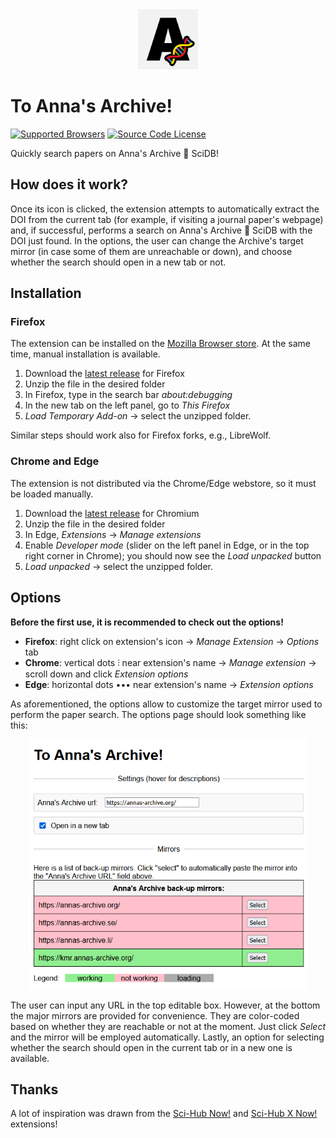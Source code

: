 <div align="center">
  <img src="https://raw.githubusercontent.com/FilippoAiraldi/to-annas-archive/master/icons/128x128.png" alt="to-annas-archive-logo" height="96">
</div>

# To Anna's Archive!

[![Supported Browsers](https://img.shields.io/badge/supported%20browsers-firefox%20|%20chrome%20|%20edge-informational?style=for-the-badge)](https://github.com/FilippoAiraldi/to-annas-archive/releases/latest)
[![Source Code License](https://img.shields.io/badge/license-MIT-blueviolet?style=for-the-badge)](https://github.com/FilippoAiraldi/to-annas-archive/blob/master/LICENSE)

Quickly search papers on Anna's Archive 🧬 SciDB!

## How does it work?

Once its icon is clicked, the extension attempts to automatically extract the DOI from the current tab (for example, if visiting a journal paper's webpage) and, if successful, performs a search on Anna's Archive 🧬 SciDB with the DOI just found. In the options, the user can change the Archive's target mirror (in case some of them are unreachable or down), and choose whether the search should open in a new tab or not.

## Installation

### Firefox

The extension can be installed on the [Mozilla Browser store](https://addons.mozilla.org/en-US/firefox/addon/to-anna-s-archive/). At the same time, manual installation is available.

1. Download the [latest release](https://github.com/FilippoAiraldi/to-annas-archive/releases/latest) for Firefox
1. Unzip the file in the desired folder
1. In Firefox, type in the search bar _about:debugging_
1. In the new tab on the left panel, go to _This Firefox_
1. _Load Temporary Add-on_ -> select the unzipped folder.

Similar steps should work also for Firefox forks, e.g., LibreWolf.

### Chrome and Edge

The extension is not distributed via the Chrome/Edge webstore, so it must be loaded manually.

1. Download the [latest release](https://github.com/FilippoAiraldi/to-annas-archive/releases/latest) for Chromium
1. Unzip the file in the desired folder
1. In Edge, _Extensions_ -> _Manage extensions_
1. Enable _Developer mode_ (slider on the left panel in Edge, or in the top right corner in Chrome); you should now see the _Load unpacked_ button
1. _Load unpacked_ -> select the unzipped folder.

## Options

**Before the first use, it is recommended to check out the options!**

- **Firefox**: right click on extension's icon -> _Manage Extension_ -> _Options_ tab
- **Chrome**: vertical dots ⫶ near extension's name -> _Manage extension_ -> scroll down and click _Extension options_
- **Edge**: horizontal dots ••• near extension's name ->  _Extension options_

As aforementioned, the options allow to customize the target mirror used to perform the paper search. The options page should look something like this:

<div align="center">
  <img src="https://raw.githubusercontent.com/FilippoAiraldi/to-annas-archive/master/resources/options.png" alt="to-annas-archive-options" height="400">
</div>

The user can input any URL in the top editable box. However, at the bottom the major mirrors are provided for convenience. They are color-coded based on whether they are reachable or not at the moment. Just click _Select_ and the mirror will be employed automatically. Lastly, an option for selecting whether the search should open in the current tab or in a new one is available.


## Thanks

A lot of inspiration was drawn from the [Sci-Hub Now!](https://github.com/0x01h/sci-hub-now) and [Sci-Hub X Now!](https://github.com/gchenfc/sci-hub-now) extensions!
